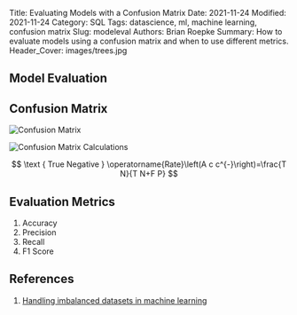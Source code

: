 Title: Evaluating Models with a Confusion Matrix
Date: 2021-11-24
Modified: 2021-11-24
Category: SQL
Tags: datascience, ml, machine learning, confusion matrix
Slug: modeleval
Authors: Brian Roepke
Summary: How to evaluate models using a confusion matrix and when to use different metrics.
Header_Cover: images/trees.jpg

## Model Evaluation


## Confusion Matrix


![Confusion Matrix](images/modeleval_1.png)

![Confusion Matrix Calculations](images/modeleval_2.png)

$$
\text { True Negative } \operatorname{Rate}\left(A c c^{-}\right)=\frac{T N}{T N+F P}
$$


## Evaluation Metrics

1. Accuracy
2. Precision
3. Recall
4. F1 Score

## References

1. [Handling imbalanced datasets in machine learning](https://towardsdatascience.com/handling-imbalanced-datasets-in-machine-learning-7a0e84220f28)
